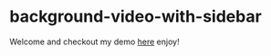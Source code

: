 # background-video-with-sidebar

Welcome and checkout my demo [here](https://sotoxp.github.io/background-video-with-sidebar/) enjoy!
